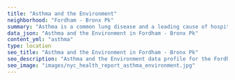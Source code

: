 ```yaml
---
title: "Asthma and the Environment"
neighborhood: "Fordham - Bronx Pk"
summary: "Asthma is a common lung disease and a leading cause of hospitalizations for children under 15 years old. This report provides a summary of asthma indicators by neighborhood. It also describes housing and neighborhood characteristics that can make asthma worse."
data_json: "Asthma and the Environment in Fordham - Bronx Pk"
content_yml: "asthma"
type: location
seo_title: "Asthma and the Environment in Fordham - Bronx Pk"
seo_description: "Asthma and the Environment data profile for the Fordham - Bronx Pk neighborhood of NYC."
seo_image: "images/nyc_health_report_asthma_environment.jpg"
---
```

